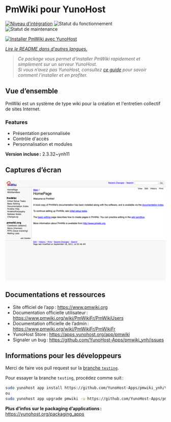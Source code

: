 <!--
Nota bene : ce README est automatiquement généré par <https://github.com/YunoHost/apps/tree/master/tools/readme_generator>
Il NE doit PAS être modifié à la main.
-->

# PmWiki pour YunoHost

[![Niveau d’intégration](https://apps.yunohost.org/badge/integration/pmwiki)](https://ci-apps.yunohost.org/ci/apps/pmwiki/)
![Statut du fonctionnement](https://apps.yunohost.org/badge/state/pmwiki)
![Statut de maintenance](https://apps.yunohost.org/badge/maintained/pmwiki)

[![Installer PmWiki avec YunoHost](https://install-app.yunohost.org/install-with-yunohost.svg)](https://install-app.yunohost.org/?app=pmwiki)

*[Lire le README dans d'autres langues.](./ALL_README.md)*

> *Ce package vous permet d’installer PmWiki rapidement et simplement sur un serveur YunoHost.*  
> *Si vous n’avez pas YunoHost, consultez [ce guide](https://yunohost.org/install) pour savoir comment l’installer et en profiter.*

## Vue d’ensemble

PmWiki est un système de type wiki pour la création et l'entretien collectif de sites Internet. 

### Features

- Présentation personnalisée
- Contrôle d'accès
- Personnalisation et modules

**Version incluse :** 2.3.32~ynh11

## Captures d’écran

![Capture d’écran de PmWiki](./doc/screenshots/pmwiki.png)

## Documentations et ressources

- Site officiel de l’app : <https://www.pmwiki.org>
- Documentation officielle utilisateur : <https://www.pmwiki.org/wiki/PmWikiFr/PmWikiUsers>
- Documentation officielle de l’admin : <https://www.pmwiki.org/wiki/PmWikiFr/PmWikiFr>
- YunoHost Store : <https://apps.yunohost.org/app/pmwiki>
- Signaler un bug : <https://github.com/YunoHost-Apps/pmwiki_ynh/issues>

## Informations pour les développeurs

Merci de faire vos pull request sur la [branche `testing`](https://github.com/YunoHost-Apps/pmwiki_ynh/tree/testing).

Pour essayer la branche `testing`, procédez comme suit :

```bash
sudo yunohost app install https://github.com/YunoHost-Apps/pmwiki_ynh/tree/testing --debug
ou
sudo yunohost app upgrade pmwiki -u https://github.com/YunoHost-Apps/pmwiki_ynh/tree/testing --debug
```

**Plus d’infos sur le packaging d’applications :** <https://yunohost.org/packaging_apps>
